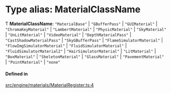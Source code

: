 # Type alias: MaterialClassName

Ƭ **MaterialClassName**: ``"MaterialBase"`` \| ``"GBufferPass"`` \| ``"GUIMaterial"`` \| ``"ChromaKeyMaterial"`` \| ``"LambertMaterial"`` \| ``"PhysicMaterial"`` \| ``"SkyMaterial"`` \| ``"UnLitMaterial"`` \| ``"VideoMaterial"`` \| ``"DepthMaterialPass"`` \| ``"CastShadowMaterialPass"`` \| ``"SkyGBufferPass"`` \| ``"FlameSimulatorMaterial"`` \| ``"FlowImgSimulatorMaterial"`` \| ``"FluidSimulatorMaterial"`` \| ``"FluidSimulatorMaterial2"`` \| ``"HairSimulatorMaterial"`` \| ``"LitMaterial"`` \| ``"BoxMaterial"`` \| ``"SkeletonMaterial"`` \| ``"GlassMaterial"`` \| ``"PavementMaterial"`` \| ``"PointMaterial"`` \| ``"none"``

#### Defined in

[src/engine/materials/MaterialRegister.ts:4](https://github.com/Orillusion/orillusion/blob/main/src/engine/materials/MaterialRegister.ts#L4)
